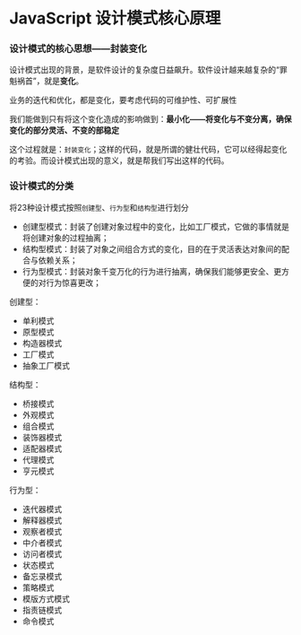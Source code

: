 # JavaScript 设计模式核⼼原理

### 设计模式的核心思想——封装变化

设计模式出现的背景，是软件设计的复杂度日益飙升。软件设计越来越复杂的“罪魁祸首”，就是**变化**。

业务的迭代和优化，都是变化，要考虑代码的可维护性、可扩展性

我们能做到只有将这个变化造成的影响做到：**最小化——将变化与不变分离，确保变化的部分灵活、不变的部稳定**

这个过程就是：`封装变化`；这样的代码，就是所谓的健壮代码，它可以经得起变化的考验。而设计模式出现的意义，就是帮我们写出这样的代码。


### 设计模式的分类

将23种设计模式按照`创建型`、`行为型`和`结构型`进行划分

- 创建型模式：封装了创建对象过程中的变化，比如工厂模式，它做的事情就是将创建对象的过程抽离；
- 结构型模式：封装了对象之间组合方式的变化，目的在于灵活表达对象间的配合与依赖关系；
- 行为型模式：封装对象千变万化的行为进行抽离，确保我们能够更安全、更方便的对行为惊喜更改；

创建型：
- 单利模式
- 原型模式
- 构造器模式
- 工厂模式
- 抽象工厂模式

结构型：
- 桥接模式
- 外观模式
- 组合模式
- 装饰器模式
- 适配器模式
- 代理模式
- 亨元模式

行为型：
- 迭代器模式
- 解释器模式
- 观察者模式
- 中介者模式
- 访问者模式
- 状态模式
- 备忘录模式
- 策略模式
- 模版方式模式
- 指责链模式
- 命令模式

